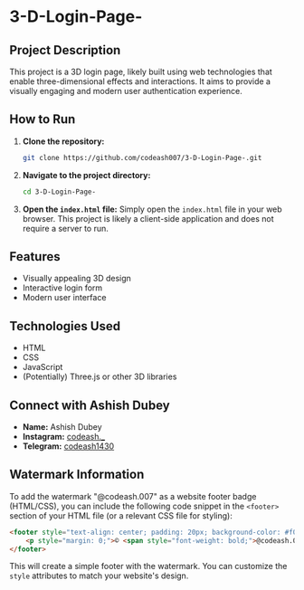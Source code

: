# 3-D-Login-Page-

## Project Description

This project is a 3D login page, likely built using web technologies that enable three-dimensional effects and interactions. It aims to provide a visually engaging and modern user authentication experience.

## How to Run

1.  **Clone the repository:**
    ```bash
    git clone https://github.com/codeash007/3-D-Login-Page-.git
    ```
2.  **Navigate to the project directory:**
    ```bash
    cd 3-D-Login-Page-
    ```
3.  **Open the `index.html` file:**
    Simply open the `index.html` file in your web browser. This project is likely a client-side application and does not require a server to run.

## Features

*   Visually appealing 3D design
*   Interactive login form
*   Modern user interface

## Technologies Used

*   HTML
*   CSS
*   JavaScript
*   (Potentially) Three.js or other 3D libraries

## Connect with Ashish Dubey

*   **Name:** Ashish Dubey
*   **Instagram:** [codeash._](https://www.instagram.com/codeash._)
*   **Telegram:** [codeash1430](https://t.me/codeash1430)

## Watermark Information

To add the watermark "@codeash.007" as a website footer badge (HTML/CSS), you can include the following code snippet in the `<footer>` section of your HTML file (or a relevant CSS file for styling):

```html
<footer style="text-align: center; padding: 20px; background-color: #f0f0f0; color: #555;">
    <p style="margin: 0;">© <span style="font-weight: bold;">@codeash.007</span></p>
</footer>
```

This will create a simple footer with the watermark. You can customize the `style` attributes to match your website's design.

